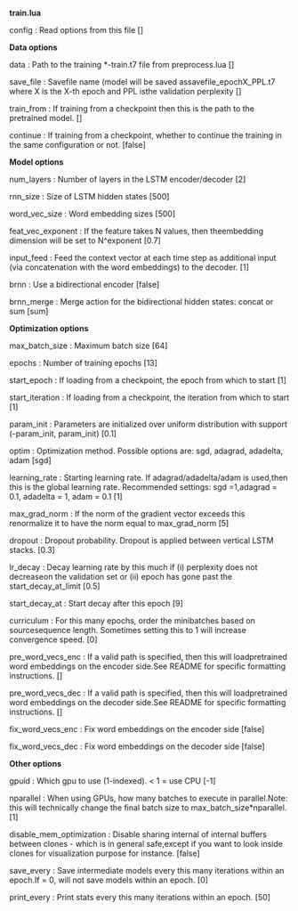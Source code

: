 
**train.lua**


config
:   Read options from this file []


**Data options**


data
:   Path to the training *-train.t7 file from preprocess.lua []

save_file
:   Savefile name (model will be saved assavefile_epochX_PPL.t7 where X is the X-th epoch and PPL isthe validation perplexity []

train_from
:   If training from a checkpoint then this is the path to the pretrained model. []

continue
:   If training from a checkpoint, whether to continue the training in the same configuration or not. [false]


**Model options**


num_layers
:   Number of layers in the LSTM encoder/decoder [2]

rnn_size
:   Size of LSTM hidden states [500]

word_vec_size
:   Word embedding sizes [500]

feat_vec_exponent
:   If the feature takes N values, then theembedding dimension will be set to N^exponent [0.7]

input_feed
:   Feed the context vector at each time step as additional input (via concatenation with the word embeddings) to the decoder. [1]

brnn
:   Use a bidirectional encoder [false]

brnn_merge
:   Merge action for the bidirectional hidden states: concat or sum [sum]


**Optimization options**


max_batch_size
:   Maximum batch size [64]

epochs
:   Number of training epochs [13]

start_epoch
:   If loading from a checkpoint, the epoch from which to start [1]

start_iteration
:   If loading from a checkpoint, the iteration from which to start [1]

param_init
:   Parameters are initialized over uniform distribution with support (-param_init, param_init) [0.1]

optim
:   Optimization method. Possible options are: sgd, adagrad, adadelta, adam [sgd]

learning_rate
:   Starting learning rate. If adagrad/adadelta/adam is used,then this is the global learning rate. Recommended settings: sgd =1,adagrad = 0.1, adadelta = 1, adam = 0.1 [1]

max_grad_norm
:   If the norm of the gradient vector exceeds this renormalize it to have the norm equal to max_grad_norm [5]

dropout
:   Dropout probability. Dropout is applied between vertical LSTM stacks. [0.3]

lr_decay
:   Decay learning rate by this much if (i) perplexity does not decreaseon the validation set or (ii) epoch has gone past the start_decay_at_limit [0.5]

start_decay_at
:   Start decay after this epoch [9]

curriculum
:   For this many epochs, order the minibatches based on sourcesequence length. Sometimes setting this to 1 will increase convergence speed. [0]

pre_word_vecs_enc
:   If a valid path is specified, then this will loadpretrained word embeddings on the encoder side.See README for specific formatting instructions. []

pre_word_vecs_dec
:   If a valid path is specified, then this will loadpretrained word embeddings on the decoder side.See README for specific formatting instructions. []

fix_word_vecs_enc
:   Fix word embeddings on the encoder side [false]

fix_word_vecs_dec
:   Fix word embeddings on the decoder side [false]


**Other options**


gpuid
:   Which gpu to use (1-indexed). < 1 = use CPU [-1]

nparallel
:   When using GPUs, how many batches to execute in parallel.Note: this will technically change the final batch size to max_batch_size*nparallel. [1]

disable_mem_optimization
:   Disable sharing internal of internal buffers between clones - which is in general safe,except if you want to look inside clones for visualization purpose for instance. [false]

save_every
:   Save intermediate models every this many iterations within an epoch.If = 0, will not save models within an epoch.  [0]

print_every
:   Print stats every this many iterations within an epoch. [50]

